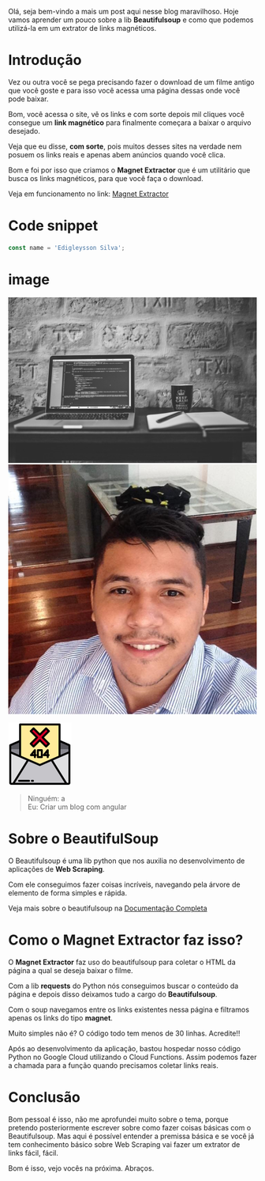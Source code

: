 Olá, seja bem-vindo a mais um post aqui nesse blog maravilhoso. Hoje vamos aprender um pouco sobre a lib **Beautifulsoup** e como que podemos utilizá-la em um extrator de links magnéticos.


# Introdução

Vez ou outra você se pega precisando fazer o download de um filme antigo que você goste e para isso você acessa uma página dessas onde você pode baixar.

Bom, você acessa o site, vê os links e com sorte depois mil cliques você consegue um **link magnético** para finalmente começara a baixar o arquivo desejado.

Veja que eu disse, **com sorte**, pois muitos desses sites na verdade nem posuem os links reais e apenas abem anúncios quando você clica.

Bom e foi por isso que criamos o **Magnet Extractor** que é um utilitário que busca os links magnéticos, para que você faça o download. 

Veja em funcionamento no link: [Magnet Extractor](https://codesilva.github.io/magnet-extractor)


# Code snippet

```js
const name = 'Edigleysson Silva';
```

# image 

![My Awesome image](assets/images/hero-bg.jpg "My Awesome image")
![My Awesome image](assets/images/profile.jpg "My Awesome image")

![My Awesome image](assets/images/error.png "My Awesome image")

> Ninguém: a<br/>
> Eu: Criar um blog com angular

# Sobre o BeautifulSoup
O Beautifulsoup é uma lib python que nos auxilia no desenvolvimento de aplicações de **Web Scraping**. 

Com ele conseguimos fazer coisas incríveis, navegando pela árvore de elemento de forma simples e rápida.

Veja mais sobre o beautifulsoup na [Documentação Completa](https://www.crummy.com/software/BeautifulSoup/bs4/doc/)


# Como o Magnet Extractor faz isso?
O **Magnet Extractor** faz uso do beautifulsoup para coletar o HTML da página a qual se deseja baixar o filme.

Com a lib **requests** do Python nós conseguimos buscar o conteúdo da página e depois disso deixamos tudo a cargo do **Beautifulsoup**.

Com o soup navegamos entre os links existentes nessa página e filtramos apenas os links do tipo **magnet**.

Muito simples não é? O código todo tem menos de 30 linhas. Acredite!!

Após ao desenvolvimento da aplicação, bastou hospedar nosso código Python no Google Cloud utilizando o Cloud Functions. Assim podemos fazer a chamada para a função quando precisamos coletar links reais.

# Conclusão
Bom pessoal é isso, não me aprofundei muito sobre o tema, porque pretendo posteriormente escrever sobre como fazer coisas básicas com o Beautifulsoup. Mas aqui é possível entender a premissa básica e se você já tem conhecimento básico sobre Web Scraping vai fazer um extrator de links fácil, fácil.

Bom é isso, vejo vocês na próxima. Abraços.
